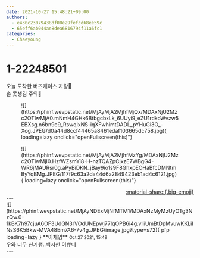 ```yaml
---
date: 2021-10-27 15:48:21+09:00
authors:
  - e430c23079438df00e29fefcd68ee59c
  - 65eff6ab044ae8dea6816794f11a6fc1
categories:
  - Chaeyoung
---
```


# 1-22248501

<div class="post-container" markdown="1">
<div class="content-container md-sidebar__scrollwrap" markdown="1">

오늘 도착한 버즈케이스 자랑🥰<br>손 못생김 주의🥺
<figure markdown="1">
![](https://phinf.wevpstatic.net/MjAyMjA2MjhfMjQx/MDAxNjU2Mzc2OTIwMjA0.mNmH4GHk6BtbgcbxLk_6UUyi9_eZU1rdkoWvzw5EBXsg.n6bn9e9_RswqIxNS-iqXFwhimtDADL_pYHuGi3O_-Xog.JPEG/d0a44d8ccf44465a8461edaf103665dc758.jpg){ loading=lazy onclick="openFullscreen(this)"}
</figure>

<figure markdown="1">
![](https://phinf.wevpstatic.net/MjAyMjA2MjhfMzYg/MDAxNjU2Mzc2OTIwMjI0.HzfWZsmYi8-H-nzTQAZpCjxzE7WBgG4-WR6jMAURsr0g.aPyBiDKN_jBay9io1s9F8GhxpEOHaBfcDMNtmByYqBMg.JPEG/117f9c63a2da44d6a2849423eb1ad4c6121.jpg){ loading=lazy onclick="openFullscreen(this)"}
</figure>


</div>
</div>

<div style="text-align: right;" markdown="1">
<a href="https://weverse.io/fromis9/fanpost/1-22248501" style="text-align: right;">:material-share:{.big-emoji}</a>
</div>
---

<div class="comments-container md-sidebar__scrollwrap" markdown="1">
<div class="comment" markdown="1">
<div class='id-container' markdown="1">
![](https://phinf.wevpstatic.net/MjAyNDExMjNfMTM1/MDAxNzMyMzUyOTg3NzQw.0-1kBK7h97cjuA6OF3UdGN3rVOdUNEpwj77IqOPB6i4g.vliiUmBtDpMvuwKKLiINsS6K5Bkw-MVA48Em7A6-7v4g.JPEG/image.jpg?type=s72){ pfp loading=lazy }
**<span class="artist">이채영</span>** <small>Oct 27 2021, 15:49</small><br>
</div>
<div class='comment-body' markdown="1">
우와 너무 신기행..백지헌 이쀼네
</div>
</div>
</div>
---
